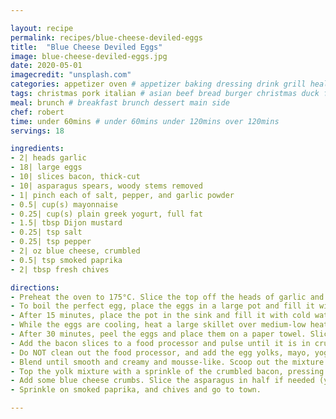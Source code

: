 ```yaml
---

layout: recipe
permalink: recipes/blue-cheese-deviled-eggs 
title:  "Blue Cheese Deviled Eggs"
image: blue-cheese-deviled-eggs.jpg 
date: 2020-05-01
imagecredit: "unsplash.com" 
categories: appetizer oven # appetizer baking dressing drink grill healthyish marinade oven pickling quick raw salad sandwich sauce snack soup
tags: christmas pork italian # asian beef bread burger christmas duck french fruit indian italian mexican nuts pasta pork poultry rice seafood thanksgiving vegetarian
meal: brunch # breakfast brunch dessert main side
chef: robert 
time: under 60mins # under 60mins under 120mins over 120mins
servings: 18 

ingredients:
- 2| heads garlic
- 18| large eggs
- 10| slices bacon, thick-cut
- 10| asparagus spears, woody stems removed
- 1| pinch each of salt, pepper, and garlic powder
- 0.5| cup(s) mayonnaise
- 0.25| cup(s) plain greek yogurt, full fat
- 1.5| tbsp Dijon mustard
- 0.25| tsp salt
- 0.25| tsp pepper
- 2| oz blue cheese, crumbled
- 0.5| tsp smoked paprika
- 2| tbsp fresh chives

directions:
- Preheat the oven to 175°C. Slice the top off the heads of garlic and drizzle them with olive oil. Wrap them tightly in aluminum foil and place it in the oven to roast for 45 to 60 minutes. You want the cloves to be caramely and golden. Remove the garlic and unwrap it, allowing it to cool until you can touch it. You can do this a day or two ahead of time if you’d like.
- To boil the perfect egg, place the eggs in a large pot and fill it with cold water. Bring it to a boil and let bubble for 1 minute, then turn off the heat and cover the pot. Let the pot sit for 15 minutes. 
- After 15 minutes, place the pot in the sink and fill it with cold water to cool the eggs down immediately. You want the eggs to sit in cold water for 30 minutes or so, so you will need to dump the water and refill with cold water a few times. You can add some ice cubes too!
- While the eggs are cooling, heat a large skillet over medium-low heat and cook the bacon until crisp and all the fat is rendered. Place the bacon on a paper towel to drain the grease. Keep 1 to 2 tbsp of the grease in the skillet (reserve the rest!) and throw the asparagus in the skillet. Sprinkle it with salt, pepper and garlic powder. Cook for 5 minutes, just until slightly softened. Turn off the heat.
- After 30 minutes, peel the eggs and place them on a paper towel. Slice off a TINY piece of the fat bottom of the egg so it can “stand up.” Slice off the upper 0.5 of the egg to reveal the yolk (occasionally you might have to slice off more or less, it just depends). Gently scoop the yolk out of each egg with a small spoon, fork or knife, trying not to destroy the white in the process. This can be difficult, so do it patiently and gently. *or you can just cut the eggs halfway lengthwise if it proves to difficult*
- Add the bacon slices to a food processor and pulse until it is in crumbles. It may stick together and be paste-like, which is fine because it will stick to the eggs better! Remove the bacon and place it in a bowl. 
- Do NOT clean out the food processor, and add the egg yolks, mayo, yogurt, mustard, salt, pepper, and roasted garlic cloves (squeeze them out of the bulb) to the food processor. Add in a drizzle of reserved bacon grease if you have it, like 1 to 2 teaspoons. 
- Blend until smooth and creamy and mousse-like. Scoop out the mixture and spoon it (or pipe it with a pastry bag) into the open egg whites. 
- Top the yolk mixture with a sprinkle of the crumbled bacon, pressing it gently to adhere. 
- Add some blue cheese crumbs. Slice the asparagus in half if needed (you’ll need to cut it to get 18 pieces and I recommend doing it AFTER cooking) and stick it down in the eggs. 
- Sprinkle on smoked paprika, and chives and go to town.

--- 
```

